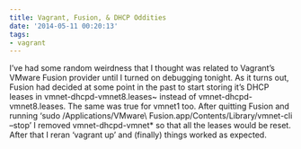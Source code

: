 ```yaml
---
title: Vagrant, Fusion, & DHCP Oddities
date: '2014-05-11 00:20:13'
tags:
- vagrant
---
```



I’ve had some random weirdness that I thought was related to Vagrant’s VMware Fusion provider until I turned on debugging tonight. As it turns out, Fusion had decided at some point in the past to start storing it’s DHCP leases in vmnet-dhcpd-vmnet8.leases~ instead of vmnet-dhcpd-vmnet8.leases. The same was true for vmnet1 too. After quitting Fusion and running ‘sudo /Applications/VMware\ Fusion.app/Contents/Library/vmnet-cli –stop’ I removed vmnet-dhcpd-vmnet* so that all the leases would be reset. After that I reran ‘vagrant up’ and (finally) things worked as expected.


